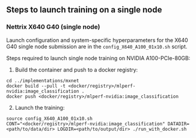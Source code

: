 ## Steps to launch training on a single node

### Nettrix X640 G40 (single node)

Launch configuration and system-specific hyperparameters for the X640 G40 single node submission are in the `config_X640_A100_01x10.sh` script.

Steps required to launch single node training on NVIDIA A100-PCIe-80GB:

1. Build the container and push to a docker registry:

```
cd ../implementations/mxnet
docker build --pull -t <docker/registry>/mlperf-nvidia:image_classification .
docker push <docker/registry>/mlperf-nvidia:image_classification
```

2. Launch the training:

```
source config_X640_A100_01x10.sh
CONT="<docker/registry>/mlperf-nvidia:image_classification" DATADIR=<path/to/data/dir> LOGDIR=<path/to/output/dir> ./run_with_docker.sh
```
